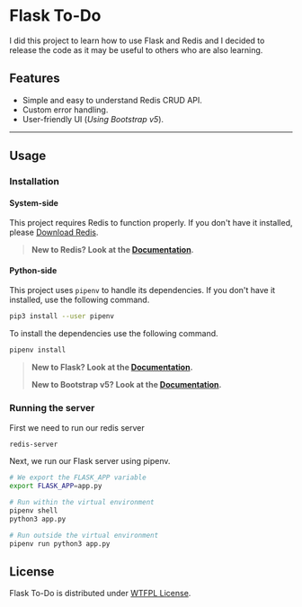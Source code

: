 # Flask To-Do
I did this project to learn how to use Flask and Redis
and I decided to release the code as it may be useful
to others who are also learning.

## Features
- Simple and easy to understand Redis CRUD API.
- Custom error handling.
- User-friendly UI (_Using Bootstrap v5_).

---

## Usage
### Installation
#### System-side
This project requires Redis to function properly.
If you don't have it installed, please [Download Redis](https://redis.io/download).

> **New to Redis? Look at the [Documentation](https://redis.io/documentation).**

#### Python-side
This project uses `pipenv` to handle its dependencies.
If you don't have it installed, use the following command.
```sh
pip3 install --user pipenv
```

To install the dependencies use the following command.
```sh
pipenv install
```

> **New to Flask? Look at the [Documentation](https://flask.palletsprojects.com/en/master/).**
> 
> **New to Bootstrap v5? Look at the [Documentation](https://getbootstrap.com/docs/5.0/getting-started/introduction/).**

### Running the server
First we need to run our redis server
```sh
redis-server
```

Next, we run our Flask server using pipenv.
```sh
# We export the FLASK_APP variable
export FLASK_APP=app.py

# Run within the virtual environment
pipenv shell
python3 app.py

# Run outside the virtual environment
pipenv run python3 app.py
```

## License
Flask To-Do is distributed under [WTFPL License](./LICENSE).
